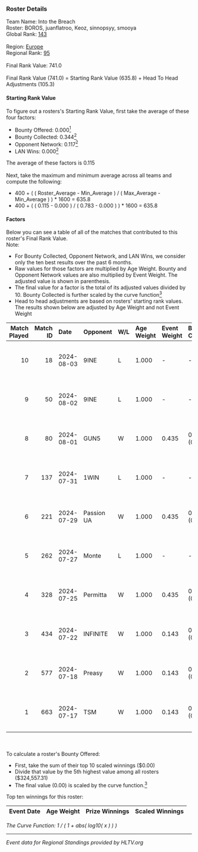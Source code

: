 ### Roster Details<br />
Team Name: Into the Breach<br />
Roster: BOROS, juanflatroo, Keoz, sinnopsyy, smooya<br />
Global Rank: [143](../standings_global.md)<br />
<br />
Region: [Europe]( ../standings_europe.md)<br />
Regional Rank: [95]( ../standings_europe.md)<br />
<br />
Final Rank Value:  741.0<br />
<br />
Final Rank Value (741.0) = Starting Rank Value (635.8) + Head To Head Adjustments (105.3)<br />

#### Starting Rank Value<br />
To figure out a rosters's Starting Rank Value, first take the average of these four factors:<br />
- Bounty Offered: 0.000[<sup>1</sup>](#table2)
- Bounty Collected: 0.344[<sup>2</sup>](#table1)
- Opponent Network: 0.117[<sup>2</sup>](#table1)
- LAN Wins: 0.000[<sup>2</sup>](#table1)

The average of these factors is 0.115<br />
<br />
Next, take the maximum and minimum average across all teams and compute the following:<br />
- 400 + ( ( Roster_Average - Min_Average ) / ( Max_Average - Min_Average ) ) * 1600 = 635.8
- 400 + ( ( 0.115 - 0.000 ) / ( 0.783 - 0.000 ) ) * 1600 = 635.8


#### Factors<br />
Below you can see a table of all of the matches that contributed to this roster's Final Rank Value.<br />
Note:<br />

- For Bounty Collected, Opponent Network, and LAN Wins, we consider only the ten best results over the past 6 months.
- Raw values for those factors are multiplied by Age Weight. Bounty and Opponent Network values are also multiplied by Event Weight. The adjusted value is shown in parenthesis.
- The final value for a factor is the total of its adjusted values divided by 10. Bounty Collected is further scaled by the curve function[<sup>3</sup>](#curveFunction)
- Head to head adjustments are based on rosters' starting rank values. The results shown below are adjusted by Age Weight and not Event Weight
<span id="table1"></span><br />


| Match Played | Match ID | Date       | Opponent   | W/L | Age Weight | Event Weight | Bounty Collected | Opponent Network | LAN Wins  | H2H Adj. | Roster                                      |
| -: | -: | :- | :- | :- | :- | :- | :- | :- | :- | -: | :- |
|           10 |       18 | 2024-08-03 | 9INE       | L   | 1.000      | -            | -                | -                | -         |    -8.39 | BOROS, juanflatroo, Keoz, sinnopsyy, smooya |
|            9 |       50 | 2024-08-02 | 9INE       | L   | 1.000      | -            | -                | -                | -         |    -8.62 | BOROS, juanflatroo, Keoz, sinnopsyy, smooya |
|            8 |       80 | 2024-08-01 | GUN5       | W   | 1.000      | 0.435        | 0.073 (0.032)    | 0.570 (0.248)    | 0 (0.000) |    20.44 | BOROS, juanflatroo, Keoz, sinnopsyy, smooya |
|            7 |      137 | 2024-07-31 | 1WIN       | L   | 1.000      | -            | -                | -                | -         |    -7.08 | BOROS, juanflatroo, Keoz, sinnopsyy, smooya |
|            6 |      221 | 2024-07-29 | Passion UA | W   | 1.000      | 0.435        | 0.172 (0.075)    | 1.000 (0.435)    | 0 (0.000) |    27.79 | BOROS, juanflatroo, Keoz, sinnopsyy, smooya |
|            5 |      262 | 2024-07-27 | Monte      | L   | 1.000      | -            | -                | -                | -         |    -3.47 | BOROS, juanflatroo, Keoz, sinnopsyy, smooya |
|            4 |      328 | 2024-07-25 | Permitta   | W   | 1.000      | 0.435        | 0.024 (0.010)    | 0.876 (0.381)    | 0 (0.000) |    23.71 | BOROS, juanflatroo, Keoz, sinnopsyy, smooya |
|            3 |      434 | 2024-07-22 | INFINITE   | W   | 1.000      | 0.143        | 0.000 (0.000)    | 0.187 (0.027)    | 0 (0.000) |    11.80 | BOROS, juanflatroo, Keoz, sinnopsyy, smooya |
|            2 |      577 | 2024-07-18 | Preasy     | W   | 1.000      | 0.143        | 0.012 (0.002)    | 0.224 (0.032)    | 0 (0.000) |    20.68 | BOROS, juanflatroo, Keoz, sinnopsyy, smooya |
|            1 |      663 | 2024-07-17 | TSM        | W   | 1.000      | 0.143        | 0.040 (0.006)    | 0.354 (0.051)    | 0 (0.000) |    28.39 | BOROS, juanflatroo, Keoz, sinnopsyy, smooya |

<br />
<span id="table2"></span><br />
To calculate a roster's Bounty Offered:<br />

- First, take the sum of their top 10 scaled winnings ($0.00)
- Divide that value by the 5th highest value among all rosters ($324,557.31)
- The final value (0.00) is scaled by the curve function.[<sup>3</sup>](#curveFunction)

Top ten winnings for this roster:<br />

| Event Date | Age Weight | Prize Winnings | Scaled Winnings |
| :- | -: | :- | :- |


<span id="curveFunction"></span>_The Curve Function: 1 / ( 1 + abs( log10( x ) ) )_<br />

---
_Event data for Regional Standings provided by HLTV.org_<br />
